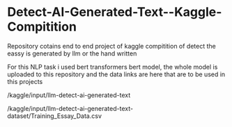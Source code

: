 # Detect-AI-Generated-Text--Kaggle-Compitition

Repository cotains end to end project of kaggle compitition of detect the eassy is generated by llm or the hand written

For this NLP task i used bert transformers bert model,
the whole model is uploaded to this repository and the data links are here that are to be used in this projects

/kaggle/input/llm-detect-ai-generated-text

/kaggle/input/llm-detect-ai-generated-text-dataset/Training_Essay_Data.csv

